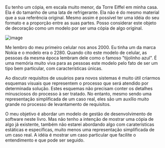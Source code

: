 Eu tenho um cópia, em escala muito menor, da Torre Eiffel em minha casa. Ela é do tamanho de uma lata de refrigerante. Ela não é do mesmo material que a sua referência original. Mesmo assim é possível ter uma idéia do seu formato e a proporção entre as suas partes. Posso considerar este objeto de decoração como um modelo por ser uma cópia de algo original.

![image](https://user-images.githubusercontent.com/3722951/201539792-6ca7e166-5a88-4dee-a195-1136b4c8061a.png)

Me lembro do meu primeiro celular nos anos 2000. Eu tinha um da marca Nokia e o modelo era o 2280. Quando cito este modelo de celular, as pessoas da mesma época lembram dele como o famoso "tijolinho azul". É uma memória muito viva para as pessoas este modelo pelo fato de ser um tipo bem particular, com características únicas.



Ao discutir requisitos de usuários para novos sistemas é muito útil criarmos esquemas visuais que representem o processo que será atendido por determinada solução. Estes esquemas não precisam conter os detalhes minusciosos do processo à ser tratado. No entanto, mesmo sendo uma representação simplificada de um caso real, eles são um auxílio muito grande no processo de levantamento de requisitos.

O meu objetivo é abordar um modelo de gestão de desenvolvimento de software neste livro. Mas não tenho a intenção de mostrar uma cópia de algo já existente, também não estarei abordando algo com caraterísticas estáticas e específicas, muito menos uma representação simplificada de um caso real. A idéia é mostrar um caso particular que facilite o entendimento e que pode ser seguido.
